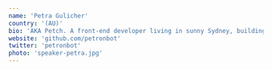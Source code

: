 ```yaml
---
name: 'Petra Gulicher'
country: '(AU)'
bio: 'AKA Petch. A front-end developer living in sunny Sydney, building products for the web and the many devices connected to it. She is a die-hard advocate for making things simple and usable.'
website: 'github.com/petronbot'
twitter: 'petronbot'
photo: 'speaker-petra.jpg'
---
```

